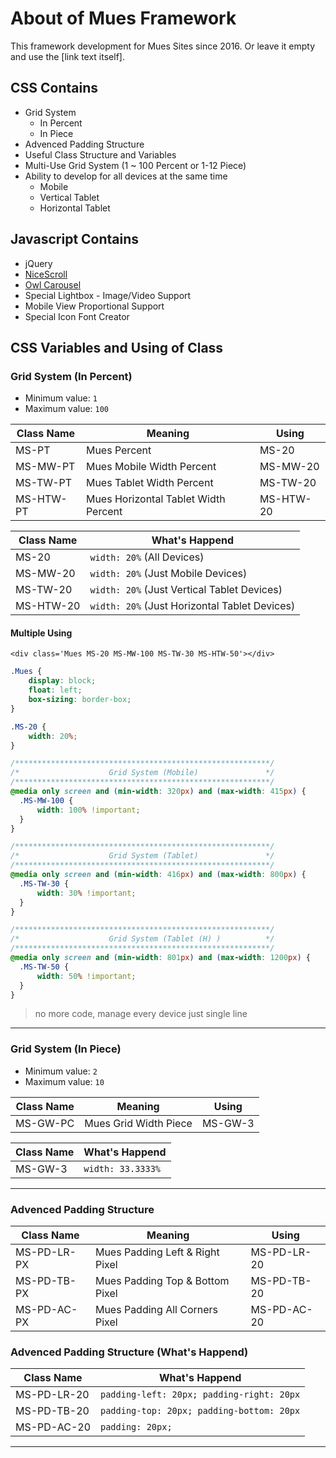 # About of Mues Framework

This framework development for Mues Sites since 2016. 
Or leave it empty and use the [link text itself].

## CSS Contains

- Grid System
  - In Percent
  - In Piece
- Advenced Padding Structure
- Useful Class Structure and Variables
- Multi-Use Grid System (1 ~ 100 Percent or 1-12 Piece)
- Ability to develop for all devices at the same time
  - Mobile
  - Vertical Tablet
  - Horizontal Tablet

## Javascript Contains

- jQuery
- [NiceScroll](https://github.com/inuyaksa/jquery.nicescroll)
- [Owl Carousel](https://github.com/OwlFonk/OwlCarousel)
- Special Lightbox - Image/Video Support
- Mobile View Proportional Support
- Special Icon Font Creator

## CSS Variables and Using of Class

### Grid System (In Percent)

- Minimum value: `1` 
- Maximum value: `100`

Class Name | Meaning | Using
------------ | ------------- | ------------- 
MS-PT       | Mues Percent  |  MS-20
MS-MW-PT       | Mues Mobile Width Percent  |  MS-MW-20
MS-TW-PT       | Mues Tablet Width Percent  |  MS-TW-20
MS-HTW-PT       | Mues Horizontal Tablet Width Percent  |  MS-HTW-20


Class Name | What's Happend
------------ | ------------- 
MS-20       | `width: 20%` (All Devices)
MS-MW-20       | `width: 20%` (Just Mobile Devices) 
MS-TW-20       | `width: 20%` (Just Vertical Tablet Devices) 
MS-HTW-20       | `width: 20%` (Just Horizontal Tablet Devices) 

#### Multiple Using

`<div class='Mues MS-20 MS-MW-100 MS-TW-30 MS-HTW-50'></div>`
```css
.Mues {
    display: block;
    float: left;
    box-sizing: border-box;
}

.MS-20 { 
    width: 20%; 
} 

/*********************************************************/
/*                    Grid System (Mobile)               */
/*********************************************************/
@media only screen and (min-width: 320px) and (max-width: 415px) {
  .MS-MW-100 { 
      width: 100% !important; 
  } 
}

/*********************************************************/
/*                    Grid System (Tablet)               */
/*********************************************************/
@media only screen and (min-width: 416px) and (max-width: 800px) {
  .MS-TW-30 { 
      width: 30% !important; 
  } 
}

/*********************************************************/
/*                    Grid System (Tablet (H) )          */
/*********************************************************/
@media only screen and (min-width: 801px) and (max-width: 1200px) {
  .MS-TW-50 { 
      width: 50% !important; 
  } 
}

```
> no more code, manage every device just single line

___

### Grid System (In Piece)

- Minimum value: `2` 
- Maximum value: `10`

Class Name | Meaning | Using
------------ | ------------- | ------------- 
MS-GW-PC       | Mues Grid Width Piece  |  MS-GW-3


Class Name | What's Happend
------------ | ------------- 
MS-GW-3       | `width: 33.3333%`

___

### Advenced Padding Structure 

Class Name | Meaning | Using
------------ | ------------- | ------------- 
MS-PD-LR-PX       | Mues Padding Left & Right Pixel  |  MS-PD-LR-20
MS-PD-TB-PX       | Mues Padding Top & Bottom Pixel  |  MS-PD-TB-20
MS-PD-AC-PX       | Mues Padding All Corners Pixel  |  MS-PD-AC-20

### Advenced Padding Structure (What's Happend)

Class Name | What's Happend
------------ | ------------- 
MS-PD-LR-20       | `padding-left: 20px; padding-right: 20px`
MS-PD-TB-20       | `padding-top: 20px; padding-bottom: 20px`
MS-PD-AC-20       | `padding: 20px;`

___
